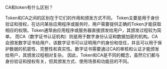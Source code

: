CA和token有什么区别？

Token和CA之间的区别在于它们的作用和颁发方式不同。
Token主要是用于身份验证和授权，在访问某些应用程序或服务时，用户需要提供正确的Token才能获取相应的权限。Token通常由应用程序或服务器直接颁发给用户，其颁发过程较为简单。
而CA（数字证书认证机构）则是用于数字身份认证和数据加密的机构。CA会颁发数字证书给用户，该数字证书可以证明用户的身份和信任，并且可以用于保护数据的机密性、完整性和真实性。数字证书需要通过CA的审核和认证才能颁发给用户，其颁发过程相对复杂。
因此，Token和CA是不同的概念，虽然它们都与身份验证和授权有关，但其颁发方式、使用场景和功能目的不同。